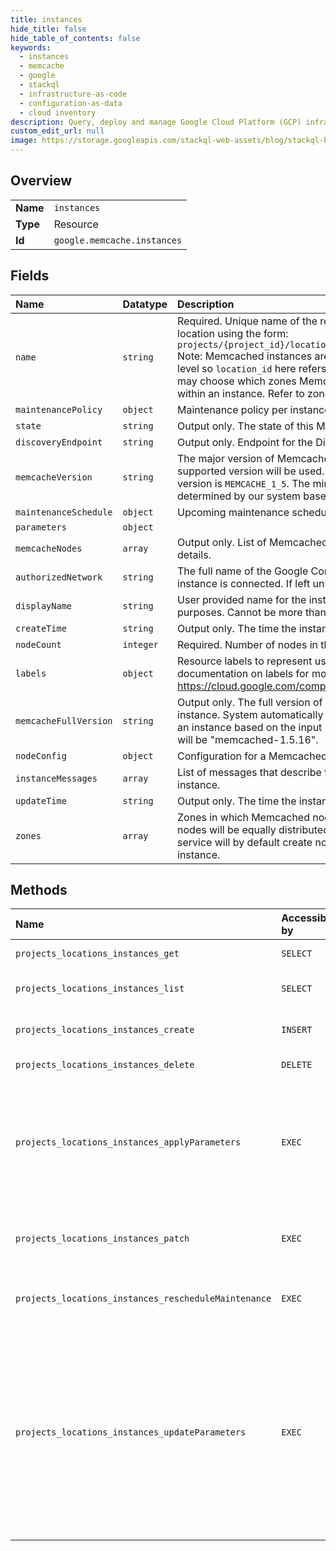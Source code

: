 ```yaml
---
title: instances
hide_title: false
hide_table_of_contents: false
keywords:
  - instances
  - memcache
  - google    
  - stackql
  - infrastructure-as-code
  - configuration-as-data
  - cloud inventory
description: Query, deploy and manage Google Cloud Platform (GCP) infrastructure and resources using SQL
custom_edit_url: null
image: https://storage.googleapis.com/stackql-web-assets/blog/stackql-blog-post-featured-image.png
---
```

  
    

## Overview
<table><tbody>
<tr><td><b>Name</b></td><td><code>instances</code></td></tr>
<tr><td><b>Type</b></td><td>Resource</td></tr>
<tr><td><b>Id</b></td><td><code>google.memcache.instances</code></td></tr>
</tbody></table>

## Fields
| Name | Datatype | Description |
|:-----|:---------|:------------|
| `name` | `string` | Required. Unique name of the resource in this scope including project and location using the form: `projects/{project_id}/locations/{location_id}/instances/{instance_id}` Note: Memcached instances are managed and addressed at the regional level so `location_id` here refers to a Google Cloud region; however, users may choose which zones Memcached nodes should be provisioned in within an instance. Refer to zones field for more details. |
| `maintenancePolicy` | `object` | Maintenance policy per instance. |
| `state` | `string` | Output only. The state of this Memcached instance. |
| `discoveryEndpoint` | `string` | Output only. Endpoint for the Discovery API. |
| `memcacheVersion` | `string` | The major version of Memcached software. If not provided, latest supported version will be used. Currently the latest supported major version is `MEMCACHE_1_5`. The minor version will be automatically determined by our system based on the latest supported minor version. |
| `maintenanceSchedule` | `object` | Upcoming maintenance schedule. |
| `parameters` | `object` |  |
| `memcacheNodes` | `array` | Output only. List of Memcached nodes. Refer to Node message for more details. |
| `authorizedNetwork` | `string` | The full name of the Google Compute Engine [network](https://cloud.google.com/compute/docs/networks-and-firewalls#networks) to which the instance is connected. If left unspecified, the `default` network will be used. |
| `displayName` | `string` | User provided name for the instance, which is only used for display purposes. Cannot be more than 80 characters. |
| `createTime` | `string` | Output only. The time the instance was created. |
| `nodeCount` | `integer` | Required. Number of nodes in the Memcached instance. |
| `labels` | `object` | Resource labels to represent user-provided metadata. Refer to cloud documentation on labels for more details. https://cloud.google.com/compute/docs/labeling-resources |
| `memcacheFullVersion` | `string` | Output only. The full version of memcached server running on this instance. System automatically determines the full memcached version for an instance based on the input MemcacheVersion. The full version format will be "memcached-1.5.16". |
| `nodeConfig` | `object` | Configuration for a Memcached Node. |
| `instanceMessages` | `array` | List of messages that describe the current state of the Memcached instance. |
| `updateTime` | `string` | Output only. The time the instance was updated. |
| `zones` | `array` | Zones in which Memcached nodes should be provisioned. Memcached nodes will be equally distributed across these zones. If not provided, the service will by default create nodes in all zones in the region for the instance. |
## Methods
| Name | Accessible by | Required Params | Description |
|:-----|:--------------|:----------------|:------------|
| `projects_locations_instances_get` | `SELECT` | `instancesId, locationsId, projectsId` | Gets details of a single Instance. |
| `projects_locations_instances_list` | `SELECT` | `locationsId, projectsId` | Lists Instances in a given location. |
| `projects_locations_instances_create` | `INSERT` | `locationsId, projectsId` | Creates a new Instance in a given location. |
| `projects_locations_instances_delete` | `DELETE` | `instancesId, locationsId, projectsId` | Deletes a single Instance. |
| `projects_locations_instances_applyParameters` | `EXEC` | `instancesId:applyParameters, locationsId, projectsId` | `ApplyParameters` restarts the set of specified nodes in order to update them to the current set of parameters for the Memcached Instance. |
| `projects_locations_instances_patch` | `EXEC` | `instancesId, locationsId, projectsId` | Updates an existing Instance in a given project and location. |
| `projects_locations_instances_rescheduleMaintenance` | `EXEC` | `instancesId:rescheduleMaintenance, locationsId, projectsId` | Reschedules upcoming maintenance event. |
| `projects_locations_instances_updateParameters` | `EXEC` | `instancesId:updateParameters, locationsId, projectsId` | Updates the defined Memcached parameters for an existing instance. This method only stages the parameters, it must be followed by `ApplyParameters` to apply the parameters to nodes of the Memcached instance. |
